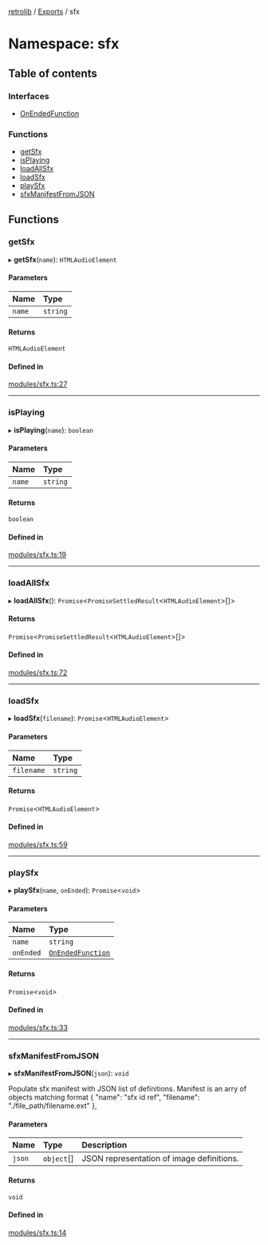 [retrolib](../README.md) / [Exports](../modules.md) / sfx

# Namespace: sfx

## Table of contents

### Interfaces

- [OnEndedFunction](../interfaces/sfx.OnEndedFunction.md)

### Functions

- [getSfx](sfx.md#getsfx)
- [isPlaying](sfx.md#isplaying)
- [loadAllSfx](sfx.md#loadallsfx)
- [loadSfx](sfx.md#loadsfx)
- [playSfx](sfx.md#playsfx)
- [sfxManifestFromJSON](sfx.md#sfxmanifestfromjson)

## Functions

### getSfx

▸ **getSfx**(`name`): `HTMLAudioElement`

#### Parameters

| Name | Type |
| :------ | :------ |
| `name` | `string` |

#### Returns

`HTMLAudioElement`

#### Defined in

[modules/sfx.ts:27](https://github.com/philbgarner/retrolib/blob/f0d6031/src/modules/sfx.ts#L27)

___

### isPlaying

▸ **isPlaying**(`name`): `boolean`

#### Parameters

| Name | Type |
| :------ | :------ |
| `name` | `string` |

#### Returns

`boolean`

#### Defined in

[modules/sfx.ts:19](https://github.com/philbgarner/retrolib/blob/f0d6031/src/modules/sfx.ts#L19)

___

### loadAllSfx

▸ **loadAllSfx**(): `Promise`\<`PromiseSettledResult`\<`HTMLAudioElement`\>[]\>

#### Returns

`Promise`\<`PromiseSettledResult`\<`HTMLAudioElement`\>[]\>

#### Defined in

[modules/sfx.ts:72](https://github.com/philbgarner/retrolib/blob/f0d6031/src/modules/sfx.ts#L72)

___

### loadSfx

▸ **loadSfx**(`filename`): `Promise`\<`HTMLAudioElement`\>

#### Parameters

| Name | Type |
| :------ | :------ |
| `filename` | `string` |

#### Returns

`Promise`\<`HTMLAudioElement`\>

#### Defined in

[modules/sfx.ts:59](https://github.com/philbgarner/retrolib/blob/f0d6031/src/modules/sfx.ts#L59)

___

### playSfx

▸ **playSfx**(`name`, `onEnded`): `Promise`\<`void`\>

#### Parameters

| Name | Type |
| :------ | :------ |
| `name` | `string` |
| `onEnded` | [`OnEndedFunction`](../interfaces/sfx.OnEndedFunction.md) |

#### Returns

`Promise`\<`void`\>

#### Defined in

[modules/sfx.ts:33](https://github.com/philbgarner/retrolib/blob/f0d6031/src/modules/sfx.ts#L33)

___

### sfxManifestFromJSON

▸ **sfxManifestFromJSON**(`json`): `void`

Populate sfx manifest with JSON list of definitions. Manifest is an arry of
objects matching format { "name": "sfx id ref", "filename": "./file_path/filename.ext" },

#### Parameters

| Name | Type | Description |
| :------ | :------ | :------ |
| `json` | `object`[] | JSON representation of image definitions. |

#### Returns

`void`

#### Defined in

[modules/sfx.ts:14](https://github.com/philbgarner/retrolib/blob/f0d6031/src/modules/sfx.ts#L14)
